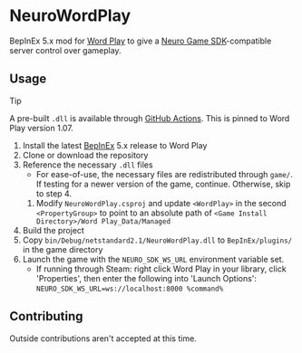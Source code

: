 # NeuroWordPlay

BepInEx 5.x mod for [Word Play][WordPlay] to give a [Neuro Game SDK][NeuroGameSDK]-compatible server control over gameplay.

## Usage

> [!TIP]
> A pre-built `.dll` is available through [GitHub Actions][GitHubActions]. This is pinned to Word Play version 1.07.

1. Install the latest [BepInEx][BepInExReleases] 5.x release to Word Play
2. Clone or download the repository
3. Reference the necessary `.dll` files
    - For ease-of-use, the necessary files are redistributed through `game/`.
      If testing for a newer version of the game, continue. Otherwise, skip to step 4.
    1. Modify `NeuroWordPlay.csproj` and update `<WordPlay>` in the second `<PropertyGroup>` to point to an absolute path of `<Game Install Directory>/Word Play_Data/Managed`
4. Build the project
5. Copy `bin/Debug/netstandard2.1/NeuroWordPlay.dll` to `BepInEx/plugins/` in the game directory
6. Launch the game with the `NEURO_SDK_WS_URL` environment variable set.
    - If running through Steam: right click Word Play in your library, click 'Properties', then enter the following into 'Launch Options': `NEURO_SDK_WS_URL=ws://localhost:8000 %command%`

## Contributing

Outside contributions aren't accepted at this time.

[WordPlay]: https://store.steampowered.com/app/3586660/Word_Play/
[NeuroGameSDK]: https://github.com/VedalAI/neuro-game-sdk
[GitHubActions]: https://github.com/VanillaSixtySix/NeuroWordPlay/actions/workflows/build.yml
[BepInExReleases]: https://github.com/BepInEx/BepInEx/releases/
